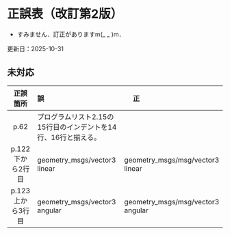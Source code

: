 # 正誤表（改訂第2版）

- すみません．訂正がありますm(_ _ )m．

更新日：2025-10-31

## 未対応
|    正誤箇所     |                誤                 |　             正                |  
| :-----------:  | :-------------------------------- |:--------------------------------|
| p.62           | プログラムリスト2.15の15行目のインデントを14行、16行と揃える。 
| p.122 下から2行目 | geometry_msgs/vector3 linear | geometry_msgs/msg/vector3 linear |
| p.123 上から3行目 | geometry_msgs/vector3 angular | geometry_msgs/msg/vector3 angular |
